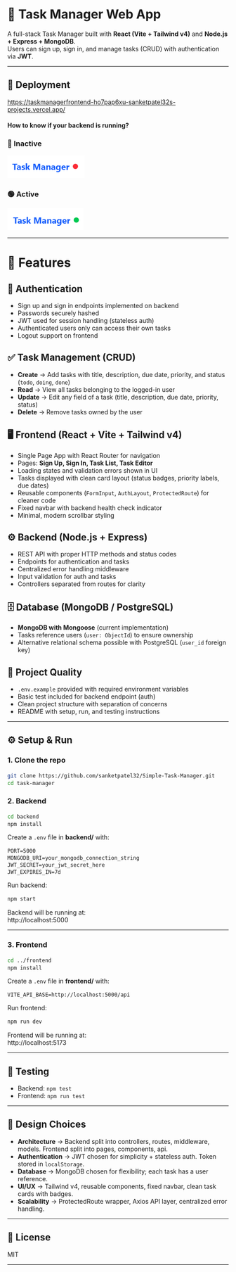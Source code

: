 # 📝 Task Manager Web App

A full-stack Task Manager built with **React (Vite + Tailwind v4)** and **Node.js + Express + MongoDB**.  
Users can sign up, sign in, and manage tasks (CRUD) with authentication via **JWT**.

---

## 🔗 Deployment
https://taskmanagerfrontend-ho7pap6xu-sanketpatel32s-projects.vercel.app/

#### How to know if your backend is running?  
### 🔴 Inactive
![Inactive screenshot](image.png)

### 🟢 Active
![Active screenshot](image-1.png)

---

# 🚀 Features

## 🔐 Authentication
- Sign up and sign in endpoints implemented on backend  
- Passwords securely hashed  
- JWT used for session handling (stateless auth)  
- Authenticated users only can access their own tasks  
- Logout support on frontend  

## ✅ Task Management (CRUD)
- **Create** → Add tasks with title, description, due date, priority, and status (`todo`, `doing`, `done`)  
- **Read** → View all tasks belonging to the logged-in user  
- **Update** → Edit any field of a task (title, description, due date, priority, status)  
- **Delete** → Remove tasks owned by the user  

## 🖥️ Frontend (React + Vite + Tailwind v4)
- Single Page App with React Router for navigation  
- Pages: **Sign Up, Sign In, Task List, Task Editor**  
- Loading states and validation errors shown in UI  
- Tasks displayed with clean card layout (status badges, priority labels, due dates)  
- Reusable components (`FormInput`, `AuthLayout`, `ProtectedRoute`) for cleaner code  
- Fixed navbar with backend health check indicator  
- Minimal, modern scrollbar styling  

## ⚙️ Backend (Node.js + Express)
- REST API with proper HTTP methods and status codes  
- Endpoints for authentication and tasks  
- Centralized error handling middleware  
- Input validation for auth and tasks  
- Controllers separated from routes for clarity  

## 🗄️ Database (MongoDB / PostgreSQL)
- **MongoDB with Mongoose** (current implementation)  
- Tasks reference users (`user: ObjectId`) to ensure ownership  
- Alternative relational schema possible with PostgreSQL (`user_id` foreign key)  

## 🧪 Project Quality
- `.env.example` provided with required environment variables  
- Basic test included for backend endpoint (auth)  
- Clean project structure with separation of concerns  
- README with setup, run, and testing instructions  


---

## ⚙️ Setup & Run

### 1. Clone the repo
```bash
git clone https://github.com/sanketpatel32/Simple-Task-Manager.git
cd task-manager
```

### 2. Backend
```bash
cd backend
npm install
```

Create a `.env` file in **backend/** with:  
```env
PORT=5000
MONGODB_URI=your_mongodb_connection_string
JWT_SECRET=your_jwt_secret_here
JWT_EXPIRES_IN=7d
```

Run backend:  
```bash
npm start
```

Backend will be running at:  
http://localhost:5000

---

### 3. Frontend
```bash
cd ../frontend
npm install
```

Create a `.env` file in **frontend/** with:  
```env
VITE_API_BASE=http://localhost:5000/api
```

Run frontend:  
```bash
npm run dev
```

Frontend will be running at:  
http://localhost:5173

---

## 🧪 Testing
- Backend: `npm test` 
- Frontend: `npm run test`
---

## 🎨 Design Choices
- **Architecture** → Backend split into controllers, routes, middleware, models. Frontend split into pages, components, api.  
- **Authentication** → JWT chosen for simplicity + stateless auth. Token stored in `localStorage`.  
- **Database** → MongoDB chosen for flexibility; each task has a user reference.  
- **UI/UX** → Tailwind v4, reusable components, fixed navbar, clean task cards with badges.  
- **Scalability** → ProtectedRoute wrapper, Axios API layer, centralized error handling.  

---

## 📜 License
MIT  

---
